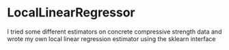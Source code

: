 # LocalLinearRegressor


I tried some different estimators on concrete compressive strength data and wrote my own local linear regression estimator using the sklearn interface
